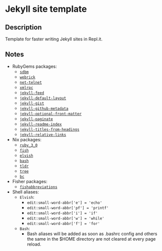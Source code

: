 # Jekyll site template

## Description

Template for faster writing Jekyll sites in Repl.it.

## Notes

- RubyGems packages:
  - [`sdbm`](https://rubygems.org/gems/sdbm)
  - [`webrick`](https://rubygems.org/gems/webrick)
  - [`net-telnet`](https://rubygems.org/gems/net-telnet)
  - [`xmlrpc`](https://rubygems.org/gems/xmlrpc)
  - [`jekyll-feed`](https://rubygems.org/gems/jekyll-feed)
  - [`jekyll-default-layout`](https://rubygems.org/gems/jekyll-default-layout)
  - [`jekyll-gist`](https://rubygems.org/gems/jekyll-gist)
  - [`jekyll-github-metadata`](https://rubygems.org/gems/jekyll-github-metadata)
  - [`jekyll-optional-front-matter`](https://rubygems.org/gems/jekyll-optional-front-matter)
  - [`jekyll-paginate`](https://rubygems.org/gems/jekyll-paginate)
  - [`jekyll-readme-index`](https://rubygems.org/gems/jekyll-readme-index)
  - [`jekyll-titles-from-headings`](https://rubygems.org/gems/jekyll-titles-from-headings)
  - [`jekyll-relative-links`](https://rubygems.org/gems/jekyll-relative-links)
- Nix packages:
  - [`ruby_3_0`](https://search.nixos.org/packages?channel=21.11&show=ruby_3_0&from=0&size=50&sort=relevance&type=packages&query=ruby)
  - [`fish`](https://search.nixos.org/packages?channel=21.05&show=fish&from=0&size=50&sort=relevance&type=packages&query=fish)
  - [`elvish`](https://search.nixos.org/packages?channel=21.05&show=elvish&from=0&size=50&sort=relevance&type=packages&query=elvish)
  - [`bash`](https://search.nixos.org/packages?channel=21.05&show=bash_5&from=0&size=50&sort=relevance&type=packages&query=bash)
  - [`tldr`](https://search.nixos.org/packages?channel=21.05&show=tldr&from=0&size=50&sort=relevance&type=packages&query=tldr)
  - [`tree`](https://search.nixos.org/packages?channel=21.05&show=tree&from=0&size=50&sort=relevance&type=packages&query=tree)
  - [`bc`](https://search.nixos.org/packages?channel=21.11&show=bc&from=0&size=50&sort=relevance&type=packages&query=bc)
- Fisher packages:
  - [`fishabbreviations`](https://github.com/Console-Utils/fishabbreviations)
- Shell aliases:
  - `Elvish`:
    - `edit:small-word-abbr['e'] = 'echo'`
    - `edit:small-word-abbr['pf'] = 'printf'`
    - `edit:small-word-abbr['i'] = 'if'`
    - `edit:small-word-abbr['w'] = 'while'`
    - `edit:small-word-abbr['f'] = 'for'`
  - `Bash`:
    - Bash aliases will be added as soon as .bashrc config and others the same in the $HOME directory are not cleared at every page reload.
